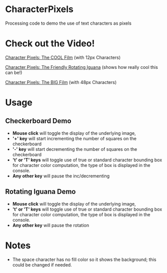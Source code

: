 # CharacterPixels
Processing code to demo the use of text characters as pixels
# Check out the Video!
[Character Pixels: The COOL Film](https://youtu.be/D1C81xTckc4) (with 12px Characters)

[Character Pixels: The Friendly Rotating Iguana](https://youtu.be/krbMmw7lCLs) (shows how really cool this can be!)

[Character Pixels: The BIG Film](https://youtu.be/enDxRxBbZ-4) (with 48px Characters)


# Usage
## Checkerboard Demo
- **Mouse click** will toggle the display of the underlying image,
- **'+' key** will start incrementing the number of squares on the checkerboard
- **'-' key** will start decrementing the number of squares on the checkerboard
- **'t' or 'T' keys** will toggle use of true or standard character bounding box for character color computation, the type of box is displayed in the console.
- **Any other key** will pause the inc/decrementing

## Rotating Iguana Demo
- **Mouse click** will toggle the display of the underlying image,
- **'t' or 'T' keys** will toggle use of true or standard character bounding box for character color computation, the type of box is displayed in the console.
- **Any other key** will pause the rotation


# Notes
 - The space character has no fill color so it shows the background; this could be changed if needed.

